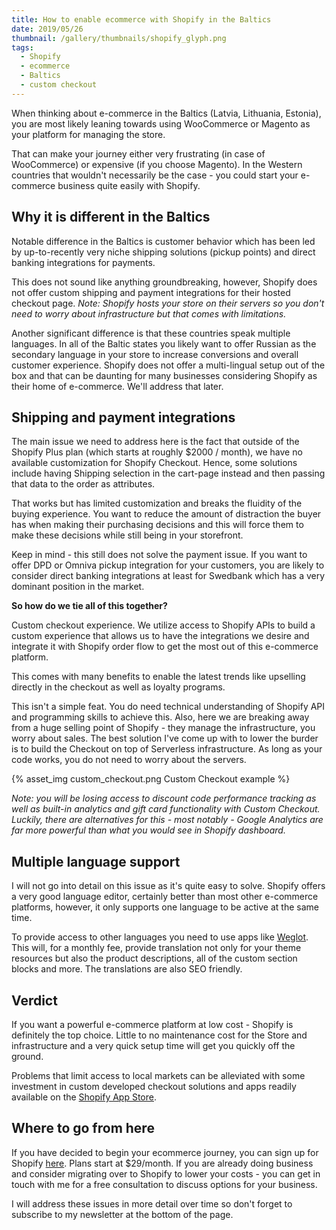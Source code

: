 ```yaml
---
title: How to enable ecommerce with Shopify in the Baltics
date: 2019/05/26
thumbnail: /gallery/thumbnails/shopify_glyph.png
tags: 
  - Shopify
  - ecommerce
  - Baltics
  - custom checkout
---
```

When thinking about e-commerce in the Baltics (Latvia, Lithuania, Estonia), you are most likely leaning towards using WooCommerce or Magento as your platform for managing the store.

That can make your journey either very frustrating (in case of WooCommerce) or expensive (if you choose Magento). In the Western countries that wouldn't necessarily be the case - you could start your e-commerce business quite easily with Shopify.

## Why it is different in the Baltics

Notable difference in the Baltics is customer behavior which has been led by up-to-recently very niche shipping solutions (pickup points) and direct banking integrations for payments.

This does not sound like anything groundbreaking, however, Shopify does not offer custom shipping and payment integrations for their hosted checkout page.
*Note: Shopify hosts your store on their servers so you don't need to worry about infrastructure but that comes with limitations.*

Another significant difference is that these countries speak multiple languages. In all of the Baltic states you likely want to offer Russian as the secondary language in your store to increase conversions and overall customer experience.
Shopify does not offer a multi-lingual setup out of the box and that can be daunting for many businesses considering Shopify as their home of e-commerce. We'll address that later.

## Shipping and payment integrations

The main issue we need to address here is the fact that outside of the Shopify Plus plan (which starts at roughly $2000 / month), we have no available customization for Shopify Checkout.
Hence, some solutions include having Shipping selection in the cart-page instead and then passing that data to the order as attributes.

That works but has limited customization and breaks the fluidity of the buying experience. You want to reduce the amount of distraction the buyer has when making their purchasing decisions and this will force them to make these decisions while still being in your storefront.

Keep in mind - this still does not solve the payment issue. If you want to offer DPD or Omniva pickup integration for your customers, you are likely to consider direct banking integrations at least for Swedbank which has a very dominant position in the market.

**So how do we tie all of this together?**

Custom checkout experience. We utilize access to Shopify APIs to build a custom experience that allows us to have the integrations we desire and integrate it with Shopify order flow to get the most out of this e-commerce platform.

This comes with many benefits to enable the latest trends like upselling directly in the checkout as well as loyalty programs.

This isn't a simple feat. You do need technical understanding of Shopify API and programming skills to achieve this. Also, here we are breaking away from a huge selling point of Shopify - they manage the infrastructure, you worry about sales.
The best solution I've come up with to lower the burder is to build the Checkout on top of Serverless infrastructure. As long as your code works, you do not need to worry about the servers.

{% asset_img custom_checkout.png Custom Checkout example %}

*Note: you will be losing access to discount code performance tracking as well as built-in analytics and gift card functionality with Custom Checkout. Luckily, there are alternatives for this - most notably - Google Analytics are far more powerful than what you would see in Shopify dashboard.*

## Multiple language support

I will not go into detail on this issue as it's quite easy to solve.
Shopify offers a very good language editor, certainly better than most other e-commerce platforms, however, it only supports one language to be active at the same time.

To provide access to other languages you need to use apps like [Weglot](https://apps.shopify.com/weglot). This will, for a monthly fee, provide translation not only for your theme resources but also the product descriptions, all of the custom section blocks and more.
The translations are also SEO friendly.

## Verdict

If you want a powerful e-commerce platform at low cost - Shopify is definitely the top choice. Little to no maintenance cost for the Store and infrastructure and a very quick setup time will get you quickly off the ground.

Problems that limit access to local markets can be alleviated with some investment in custom developed checkout solutions and apps readily available on the [Shopify App Store](https://apps.shopify.com/).

## Where to go from here

If you have decided to begin your ecommerce journey, you can sign up for Shopify [here](https://www.shopify.com/). Plans start at $29/month.
If you are already doing business and consider migrating over to Shopify to lower your costs - you can get in touch with me for a free consultation to discuss options for your business.

I will address these issues in more detail over time so don't forget to subscribe to my newsletter at the bottom of the page.
